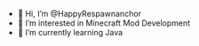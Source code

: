 - 👋 Hi, I’m @HappyRespawnanchor
- 👀 I’m interested in Minecraft Mod Development
- 🌱 I’m currently learning Java

<!---
HappyRespawnanchor/HappyRespawnanchor is a ✨ special ✨ repository because its `README.md` (this file) appears on your GitHub profile.
You can click the Preview link to take a look at your changes.
--->
